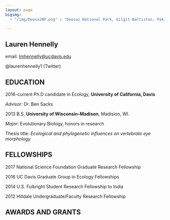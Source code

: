 ```yaml
---
layout: page
bigimg:
  - "/img/DeosaiNP.png" : "Deosai National Park, Gilgit-Baltistan, Pakistan. 2018"

---
```


## **Lauren Hennelly**

email: lmhennelly@ucdavis.edu

@laurenhennelly1 (Twitter)

## **EDUCATION**

2016-current   Ph.D candidate in Ecology, **University of California, Davis**

*Advisor*: Dr. Ben Sacks 

2013 B.S, **University of Wisconsin-Madison**, Madision, WI. 

*Major*: Evolutionary Biology, honors in research

Thesis title: *Ecological and phylogenetic influences on vertebrate eye morphology*

## **FELLOWSHIPS**

2017  National Science Foundation Graduate Research Fellowship

2016  UC Davis Graduate Group in Ecology Fellowships

2014  U.S. Fulbright Student Research Fellowship to India

2012  Hilldale Undergraduate/Faculty Research Fellowship

## **AWARDS AND GRANTS**

